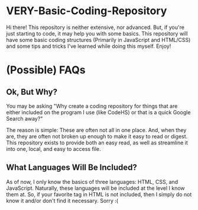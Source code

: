 # VERY-Basic-Coding-Repository
Hi there! This repository is neither extensive, nor advanced. But, if you're just starting to code, it may help you with some basics. This repository will have some basic coding structures (Primarily in JavaScript and HTML/CSS) and some tips and tricks I've learned while doing this myself. Enjoy!

# (Possible) FAQs

## Ok, But Why?
You may be asking "Why create a coding repository for things that are either included on the program I use (like CodeHS) or that is a quick Google Search away?"

The reason is simple: These are often not all in one place. And, when they are, they are often not broken up enough to make it easy to read or digest. This repository exists to provide both an easy read, as well as streamline it into one, local, and easy to access file.

## What Languages Will Be Included?
As of now, I only know the basics of three languages: HTML, CSS, and JavaScript. Naturally, these languages will be included at the level I know them at. So, if your favorite tag in HTML is not included, then I simply do not know it and/or don't find it necessary. Sorry :(

